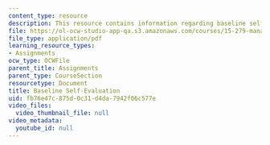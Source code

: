 ```yaml
---
content_type: resource
description: This resource contains information regarding baseline self-evaluation.
file: https://ol-ocw-studio-app-qa.s3.amazonaws.com/courses/15-279-management-communication-for-undergraduates-fall-2012/fb76e47c875d0c31d4da7942f06c577e_MIT15_279F12_eval_baseline.pdf
file_type: application/pdf
learning_resource_types:
- Assignments
ocw_type: OCWFile
parent_title: Assignments
parent_type: CourseSection
resourcetype: Document
title: Baseline Self-Evaluation
uid: fb76e47c-875d-0c31-d4da-7942f06c577e
video_files:
  video_thumbnail_file: null
video_metadata:
  youtube_id: null
---
```


